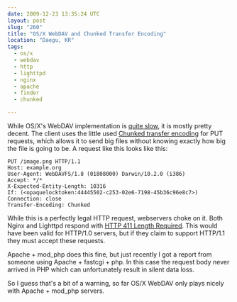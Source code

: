 ```yaml
---
date: 2009-12-23 13:35:24 UTC
layout: post
slug: "260"
title: "OS/X WebDAV and Chunked Transfer Encoding"
location: "Daegu, KR"
tags:
  - os/x
  - webdav
  - http
  - lighttpd
  - nginx
  - apache
  - finder
  - chunked

---
```

<p>While OS/X's WebDAV implementation is <a href="http://sabre.io/dav/clients/finder/">quite slow</a>, it is mostly pretty decent. The client uses the little used <a href="http://en.wikipedia.org/wiki/Chunked_transfer_encoding">Chunked transfer encoding</a> for PUT requests, which allows it to send big files without knowing exactly how big the file is going to be. A request like this looks like this:</p>

    PUT /image.png HTTP/1.1
    Host: example.org
    User-Agent: WebDAVFS/1.8 (01808000) Darwin/10.2.0 (i386)
    Accept: */*
    X-Expected-Entity-Length: 10316
    If: (<opaquelocktoken:44445502-c253-02e6-7198-45b36c96e8c7>)
    Connection: close
    Transfer-Encoding: Chunked

<p>While this is a perfectly legal HTTP request, webservers choke on it. Both Nginx and Lighttpd respond with <a href="http://www.w3.org/Protocols/rfc2616/rfc2616-sec10.html#sec10.4.12">HTTP 411 Length Required</a>. This would have been valid for HTTP/1.0 servers, but if they claim to support HTTP/1.1 they must accept these requests.</p>

<p>Apache + mod_php does this fine, but just recently I got a report from someone using Apache + fastcgi + php. In this case the request body never arrived in PHP which can unfortunately result in silent data loss.</p>

<p>So I guess that's a bit of a warning, so far OS/X WebDAV only plays nicely with Apache + mod_php servers.</p>
